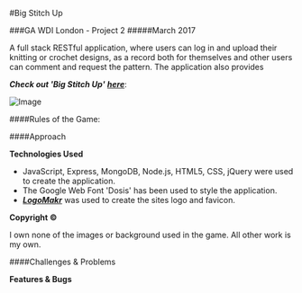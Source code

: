 #Big Stitch Up

###GA WDI London - Project 2
#####March 2017


A full stack RESTful application, where users can log in and upload their knitting or crochet designs, as a record both for themselves and other users can comment and request the pattern. The application also provides 

***Check out 'Big Stitch Up'*** [***here***](https://big-stitch-up.herokuapp.com/):

![Image](http://i.imgur.com/MH7X7As.png)

####Rules of the Game:



####Approach



**Technologies Used**

- JavaScript, Express, MongoDB, Node.js, HTML5, CSS, jQuery were used to create the application.
- The Google Web Font 'Dosis' has been used to style the application.
- [***LogoMakr***](https://logomakr.com/) was used to create the sites logo and favicon.

**Copyright &#169;**

I own none of the images or background used in the game. All other work is my own.

####Challenges & Problems


**Features & Bugs**


